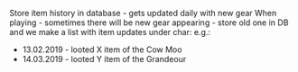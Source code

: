 Store item history in database - gets updated daily with new gear
When playing - sometimes there will be new gear appearing - store old one in DB and we make a list with item updates under char: e.g.: 
- 13.02.2019 - looted X item of the Cow Moo
- 14.03.2019 - looted Y item of the Grandeour
